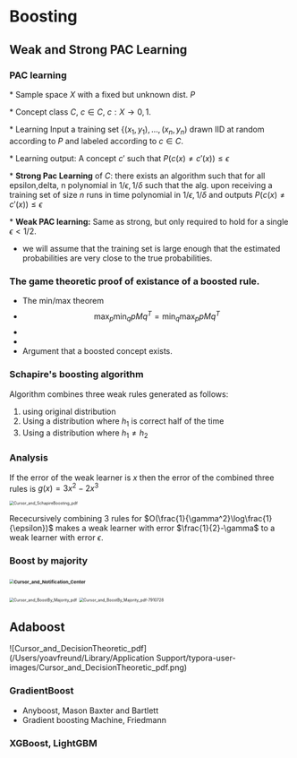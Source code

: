 # Boosting

## Weak and Strong PAC Learning

### PAC learning



\* Sample space $X$ with a fixed but unknown dist. $P$

\* Concept class $C$, $c \in C$, $c:X \to {0,1}$.

\* Learning Input a training set $\{(x_1,y_1),\ldots, (x_n,y_n)$ drawn IID at random according to $P$ and labeled according to $c \in C$.

\* Learning output: A concept $c'$ such that $P(c(x) \neq c'(x))\leq \epsilon$

\* **Strong Pac Learning** of $C$: there exists an algorithm such that for all epsilon,delta, n polynomial in $1/\epsilon, 1/\delta$ such that the alg. upon receiving a training set of size $n$ runs in time polynomial in $1/\epsilon, 1/\delta$ and outputs $P(c(x) \neq c'(x))\leq \epsilon$

\* **Weak PAC learning:** Same as strong, but only required to hold for a single $\epsilon<1/2$.

* we will assume that the training set is large enough that the estimated probabilities are very close to the true probabilities.

### The game theoretic proof of existance of a boosted rule.

* The min/max theorem 
* $$\max_p \min_q p M q^T = \min_q \max_p p M q^T$$
* 
* 
* Argument that a boosted concept exists.



###  Schapire's boosting algorithm

Algorithm combines three weak rules generated as follows:

1. using original distribution
2. Using a distribution where $h_1$ is correct half of the time
3. Using a distribution where $h_1 \neq h_2$ 

### Analysis

If the error of the weak learner is $x$ then the error of the combined three rules is $g(x) = 3x^2 -2x^3$



<img src="/Users/yoavfreund/Library/Application Support/typora-user-images/Cursor_and_SchapireBoosting_pdf.png" alt="Cursor_and_SchapireBoosting_pdf" style="zoom: 50%;" />

Rececursively combining 3 rules for $O(\frac{1}{\gamma^2}\log\frac{1}{\epsilon})$ makes a weak learner with error $\frac{1}{2}-\gamma$  to a weak learner with error $\epsilon$. 

### Boost by majority

###  <img src="/Users/yoavfreund/Library/Application Support/typora-user-images/Cursor_and_Notification_Center.png" alt="Cursor_and_Notification_Center" style="zoom:50%;" />











<img src="/Users/yoavfreund/Library/Application Support/typora-user-images/Cursor_and_BoostBy_Majority_pdf.png" alt="Cursor_and_BoostBy_Majority_pdf" style="zoom:50%;" />

<img src="/Users/yoavfreund/Library/Application Support/typora-user-images/Cursor_and_BoostBy_Majority_pdf-7910728.png" alt="Cursor_and_BoostBy_Majority_pdf-7910728" style="zoom:50%;" />

## Adaboost

![Cursor_and_DecisionTheoretic_pdf](/Users/yoavfreund/Library/Application Support/typora-user-images/Cursor_and_DecisionTheoretic_pdf.png)

### GradientBoost

* Anyboost, Mason Baxter and Bartlett
* Gradient boosting Machine, Friedmann



### XGBoost, LightGBM



